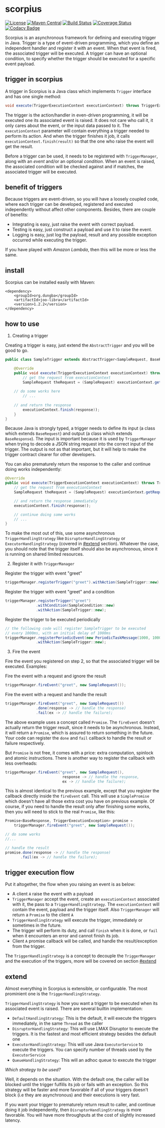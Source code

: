 # scorpius
[![License](https://img.shields.io/github/license/dungba88/scorpius.svg?maxAge=2592000)](LICENSE)
[![Maven Central](https://img.shields.io/maven-central/v/org.dungba/joo-scorpius.svg?maxAge=604800)](http://mvnrepository.com/artifact/org.dungba/joo-scorpius)
[![Build Status](https://travis-ci.org/dungba88/scorpius.svg?branch=master)](https://travis-ci.org/dungba88/scorpius)
[![Coverage Status](https://coveralls.io/repos/github/dungba88/scorpius/badge.svg?branch=master)](https://coveralls.io/github/dungba88/scorpius?branch=master)
[![Codacy Badge](https://api.codacy.com/project/badge/Grade/26ea58b6bf0f47149f376feb311d679b)](https://www.codacy.com/app/dungba88/scorpius?utm_source=github.com&amp;utm_medium=referral&amp;utm_content=dungba88/scorpius&amp;utm_campaign=Badge_Grade)

Scorpius is an asynchronous framework for defining and executing trigger in Java. Trigger is a type of event-driven programming, which you define an independent handler and register it with an event. When that event is fired, the associated trigger will be executed. A trigger can have an optional condition, to specify whether the trigger should be executed for a specific event payload.

## trigger in scorpius

A trigger in Scorpius is a Java class which implements `Trigger` interface and has one single method:

```java
void execute(TriggerExecutionContext executionContext) throws TriggerExecutionException;
```

The trigger is the action/handler in even-driven programming, it will be executed one its associated event is raised. It does not care who call it, it only cares about the event, or the input data passed to it. The `executionContext` parameter will contain everything a trigger needed to perform its action. And when the trigger finishes it job, it calls `executionContext.finish(result)` so that the one who raise the event will get the result.

Before a trigger can be used, it needs to be registered with `TriggerManager`, along with an *event* and/or an optional *condition*. When an event is raised, the associated condition will be checked against and if matches, the associated trigger will be executed.

## benefit of triggers

Because triggers are event-driven, so you will have a loosely coupled code, where each trigger can be developed, registered and executed independently without affect other components. Besides, there are couple of benefits:

- Integrating is easy, just raise the event with correct payload.
- Testing is easy, just construct a payload and use it to raise the event.
- Logging is easy, just log the payload, result and any possible exception occurred while executing the trigger.

If you have played with *Amazon Lambda*, then this will be more or less the same.

## install

Scorpius can be installed easily with Maven:

```
<dependency>
    <groupId>org.dungba</groupId>
    <artifactId>joo-libra</artifactId>
    <version>1.2.2</version>
</dependency>
```

## how to use

1. Creating a trigger

Creating a trigger is easy, just extend the `AbstractTrigger` and you will be good to go.

```java
public class SampleTrigger extends AbstractTrigger<SampleRequest, BaseResponse> {

    @Override
    public void execute(TriggerExecutionContext executionContext) throws TriggerExecutionException {
        // get the request from executionContext
        SampleRequest theRequest = (SampleRequest) executionContext.getRequest();
        
	// do some works here
        // ...
        
	// and return the response
        executionContext.finish(response));
    }
}
```

Because Java is strongly typed, a trigger needs to define its input (a class which extends `BaseRequest`) and output (a class which extends `BaseResponse`). The input is important because it is used by `TriggerManager` when trying to decode a JSON string request into the correct input of the trigger. The output is not as that important, but it will help to make the trigger contract clearer for other developers.

You can also prematurely return the response to the caller and continue doing works independently:

```java
@Override
public void execute(TriggerExecutionContext executionContext) throws TriggerExecutionException {
	// get the request from executionContext
	SampleRequest theRequest = (SampleRequest) executionContext.getRequest();

	// and return the response immediately
	executionContext.finish(response));

	// continue doing some works
	// ...
}
```

To make the most out of this, use some asynchronous `TriggerHandlingStrategy` like `DisruptorHandlingStrategy` or `ExecutorHandlingStrategy` (covered in [#extend](#extend) section). Whatever the case, you should note that the trigger itself should also be asynchronous, since it is running on shared limited resources.

2. Register it with `TriggerManager`

Register the trigger with event "greet"

```java
triggerManager.registerTrigger("greet").withAction(SampleTrigger::new);
```

Register the trigger with event "greet" and a condition

```java
triggerManager.registerTrigger("greet")
              .withCondition(SampleCondition::new)
              .withAction(SampleTrigger::new);
```

Register the trigger to be executed periodically

```java
// the following code will register SampleTrigger to be executed
// every 1000ms, with an initial delay of 1000ms
triggerManager.registerPeriodicEvent(new PeriodicTaskMessage(1000, 1000, new SampleRequest()))
              .withAction(SampleTrigger::new);
```

3. Fire the event

Fire the event you registered on step 2, so that the associated trigger will be executed. Examples:

Fire the event with a request and ignore the result

```java
triggerManager.fireEvent("greet", new SampleRequest());
```

Fire the event with a request and handle the result

```java
triggerManager.fireEvent("greet", new SampleRequest())
              .done(response -> // handle the response)
              .fail(ex -> // handle the failure);
```

The above example uses a concept called `Promise`. The `fireEvent` doesn't actually return the trigger result, since it needs to be asynchronous. Instead, it will return a `Promise`, which is assured to return something in the future. Your code can register the `done` and `fail` callback to handle the result or failure respectively.

But `Promise` is not free, it comes with a price: extra computation, spinlock and atomic instructions. There is another way to register the callback with less overheads:

```java
triggerManager.fireEvent("greet", new SampleRequest(),
                          response -> // handle the response,
                          ex -> // handle the failure);
```

This is almost identical to the previous example, except that you register the callback directly inside the `fireEvent` call. This will use a `SimplePromise` which doesn't have all those extra cost you have on previous example. Of course, if you need to handle the result only after finishing some works, then you will need to stick to the real `Promise`, like this:

```java
Promise<BaseResponse, TriggerExecutionException> promise = 
    triggerManager.fireEvent("greet", new SampleRequest());

// do some works
//...

// handle the result
promise.done(response -> // handle the response)
       .fail(ex -> // handle the failure);
```

## trigger execution flow

Put it altogether, the flow when you raising an event is as below:

- A client `A` raise the event with a payload
- `TriggerManager` accept the event, create an `executionContext` associated with it, the pass to a `TriggerHandlingStrategy`. The `executionContext` will contain the event, payload and the trigger itself. Also `TriggerManager` will return a `Promise` to the client `A`
- `TriggerHandlingStrategy` will execute the trigger, immediately or sometimes in the future.
- The trigger will perform its duty, and call `finish` when it is done, or `fail` when it encounters an error and cannot finish its job.
- Client `A` promise callback will be called, and handle the result/exception from the trigger.

The `TriggerHandlingStrategy` is a concept to decouple the `TriggerManager` and the execution of the triggers, more will be covered on section [#extend](#extend)

## extend

Almost everything in Scorpius is extensible, or configurable. The most prominient one is the `TriggerHandlingStrategy`.

`TriggerHandlingStrategy` is how you want a trigger to be executed when its associated event is raised. There are several builtin implementation:

- `DefaultHandlingStrategy`: This is the default, it will execute the triggers immediately, in the same `Thread` as the caller
- `DisruptorHandlingStrategy`: This will use LMAX Disruptor to execute the triggers. It is the fastest and most efficient strategy besides the default one
- `ExecutorHandlingStrategy`: This will use Java `ExecutorService` to execute the triggers. You can specify number of threads used by the `ExecutorService`
- `QueueHandlingStrategy`: This will an adhoc queue to execute the trigger

*Which strategy to be used?*

Well, it depends on the situation. With the default one, the caller will be blocked until the trigger fulfills its job or fails with an exception. So this strategy will be faster and more favorable if all of your triggers doesn't block (i.e they are asynchronous) and their executions is very fast.

If you want your trigger to prematurely return result to caller, and continue doing it job independently, then `DisruptorHandlingStrategy` is more favorable. You will have more throughputs at the cost of slightly increased latency.

